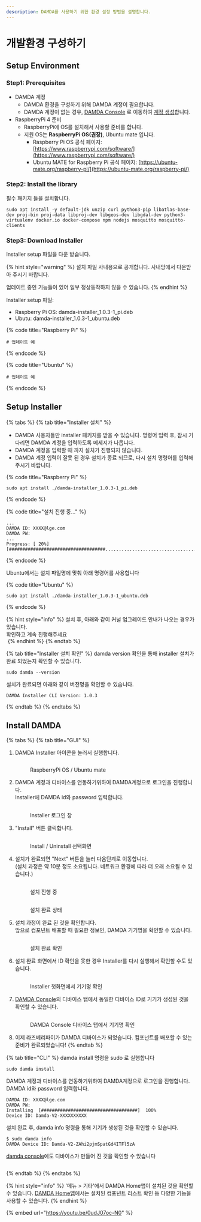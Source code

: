 ```yaml
---
description: DAMDA를 사용하기 위한 환경 설정 방법을 설명합니다.
---
```


# 개발환경 구성하기

## Setup Environment <a href="#setup-environment" id="setup-environment"></a>

### Step1: Prerequisites

* DAMDA 계정
  * DAMDA 환경을 구성하기 위해 DAMDA 계정이 필요합니다.&#x20;
  * DAMDA 계정이 없는 경우, [DAMDA Console](http://damda.lge.com/login?redirect=%2Fhome) 로 이동하여 [계정 생성](../fundamentals/damda-cloud/manage-account/undefined.md)합니다.
* RaspberryPi 4 준비
  * RaspberryPi에 OS를 설치해서 사용할 준비를 합니다.&#x20;
  * 지원 OS는 **RaspberryPi OS(권장)**, Ubuntu mate 입니다.&#x20;
    * Raspberry Pi OS 공식 페이지: [https://www.raspberrypi.com/software/](https://www.raspberrypi.com/software/)
    * &#x20;Ubuntu MATE for Raspberry Pi 공식 페이지: [https://ubuntu-mate.org/raspberry-pi/](https://ubuntu-mate.org/raspberry-pi/)

### Step2: Install the library

필수 패키지 들을 설치합니다.

```shell
sudo apt install -y default-jdk unzip curl python3-pip libatlas-base-dev proj-bin proj-data libproj-dev libgeos-dev libgdal-dev python3-virtualenv docker.io docker-compose npm nodejs mosquitto mosquitto-clients
```

### Step3: Download Installer

Installer setup 파일을 다운 받습니다.

{% hint style="warning" %}
설치 파일 사내용으로 공개합니다. 사내망에서 다운받아 주시기 바랍니다.&#x20;

업데이트 중인 기능들이 있어 일부 정상동작하지 않을 수 있습니다.
{% endhint %}

Installer setup 파일:&#x20;

* Raspberry Pi OS: damda-installer\_1.0.3-1\_pi.deb
* Ubutu: damda-installer\_1.0.3-1\_ubuntu.deb

{% code title="Raspberry Pi" %}
```shell
# 업데이트 예
```
{% endcode %}

{% code title="Ubuntu" %}
```shell
# 업데이트 예
```
{% endcode %}

## Setup Installer

{% tabs %}
{% tab title="Installer 설치" %}
* DAMDA 사용자들만 installer 패키지를 받을 수 있습니다. 명령어 입력 후, 잠시 기다리면 DAMDA 계정을 입력하도록 메세지가 나옵니다.&#x20;
* DAMDA 계정을 입력할 때 까지 설치가 진행되지 않습니다.&#x20;
* DAMDA 계정 입력이 잘못 된 경우 설치가 종료 되므로, 다시 설치 명령어를 입력해주시기 바랍니다.

{% code title="Raspberry Pi" %}
```shell
sudo apt install ./damda-installer_1.0.3-1_pi.deb
```
{% endcode %}

{% code title="설치 진행 중..." %}
```shell
...
DAMDA ID: XXXX@lge.com
DAMDA PW:
...
Progress: [ 20%] [####################################................................................................................................................................................]
```
{% endcode %}



&#x20;Ubuntu에서는 설치 파일명에 맞춰 아래 명령어를 사용합니다

{% code title="Ubuntu" %}
```shell
sudo apt install ./damda-installer_1.0.3-1_ubuntu.deb
```
{% endcode %}



{% hint style="info" %}
설치 후, 아래와 같이 커널 업그레이드 안내가 나오는 경우가 있습니다.\
확인하고 계속 진행해주세요\
<img src="../.gitbook/assets/image (6) (3) (1).png" alt="" data-size="original">
{% endhint %}
{% endtab %}

{% tab title="Installer 설치 확인" %}
damda version 확인을 통해 installer 설치가 완료 되었는지 확인할 수 있습니다.

```shell
sudo damda --version
```



설치가 완료되면 아래와 같이 버전명을 확인할 수 있습니다.

```
DAMDA Installer CLI Version: 1.0.3
```
{% endtab %}
{% endtabs %}

## Install DAMDA

{% tabs %}
{% tab title="GUI" %}
1.  DAMDA Installer 아이콘을 눌러서 실행합니다.&#x20;

    <figure><img src="../.gitbook/assets/menu_installer.png" alt=""><figcaption><p>RaspberryPi OS / Ubuntu mate</p></figcaption></figure>


2.  DAMDA 계정과 디바이스를 연동하기위하여 DAMDA계정으로 로그인을 진행합니다.\
    Installer에 DAMDA id와 password 입력합니다.&#x20;

    <figure><img src="../.gitbook/assets/image (17) (1).png" alt=""><figcaption><p>Installer 로그인 창</p></figcaption></figure>
3.  "Install" 버튼 클릭합니다.&#x20;

    <figure><img src="../.gitbook/assets/image (7) (4).png" alt=""><figcaption><p>Install / Uninstall 선택화면</p></figcaption></figure>
4.  설치가 완료되면 "Next" 버튼을 눌러 다음단계로 이동합니다. \
    (설치 과정은 약 10분 정도 소요됩니다. 네트워크 환경에 따라 더 오래 소요될 수 있습니다.)

    <figure><img src="https://files.gitbook.com/v0/b/gitbook-x-prod.appspot.com/o/spaces%2Fl3Km0lGSEvAZ1z7FtNCb%2Fuploads%2FiVEw9LLe2TVUGYZgOPBq%2Fimage.png?alt=media&#x26;token=7bd85b06-c8f6-468d-a9fb-79c896a2a43b" alt=""><figcaption><p>설치 진행 중</p></figcaption></figure>

    <figure><img src="../.gitbook/assets/image (3) (3).png" alt=""><figcaption><p>설치 완료 상태</p></figcaption></figure>
5.  설치 과정이 완료 된 것을 확인합니다. \
    앞으로 컴포넌트 배포할 때 필요한 정보인, DAMDA 기기명을 확인할 수 있습니다.

    <figure><img src="../.gitbook/assets/image (37).png" alt=""><figcaption><p>설치 완료 확인</p></figcaption></figure>
6.  설치 완료 화면에서 ID 확인을 못한 경우 Installer를 다시 실행해서 확인할 수도 있습니다.

    <figure><img src="../.gitbook/assets/image (15).png" alt=""><figcaption><p>Installer 첫화면에서 기기명 확인</p></figcaption></figure>
7.  [DAMDA Console](http://damda.lge.com/)의 디바이스 탭에서 동일한 디바이스 ID로 기기가 생성된 것을 확인할 수 있습니다.

    <figure><img src="../.gitbook/assets/image (5) (3).png" alt=""><figcaption><p>DAMDA Console 디바이스 탭에서 기기명 확인</p></figcaption></figure>
8. 이제 라즈베리파이가 DAMDA 디바이스가 되었습니다. 컴포넌트를 배포할 수 있는 준비가 완료되었습니다!
{% endtab %}

{% tab title="CLI" %}
damda install 명령을 sudo 로 실행합니다

```shell
sudo damda install
```



DAMDA 계정과 디바이스를 연동하기위하여 DAMDA계정으로 로그인을 진행합니다.\
DAMDA id와 password 입력합니다.

```shell
DAMDA ID: XXXX@lge.com
DAMDA PW:
Installing  [####################################]  100%
Device ID: Damda-V2-XXXXXXXXXX
```



설치 완료 후, damda info 명령을 통해 기기가 생성된 것을 확인할 수 있습니다.

```shell
$ sudo damda info
DAMDA Device ID: Damda-V2-ZAhi2pjmSpatGd4ITFl5zA
```



[damda console](http://damda.lge.com/home)에도 디바이스가 만들어 진 것을 확인할 수 있습니다

<figure><img src="../.gitbook/assets/image (24) (1).png" alt=""><figcaption></figcaption></figure>
{% endtab %}
{% endtabs %}

{% hint style="info" %}
'메뉴 > 기타'에서 DAMDA Home앱이 설치된 것을 확인할 수 있습니다. [DAMDA Home앱](../fundamentals/damda-device/damda-home/)에서는 설치된 컴포넌트 리스트 확인 등 다양한 기능을 사용할 수 있습니다.&#x20;
{% endhint %}

{% embed url="https://youtu.be/0udJ07oc-N0" %}

